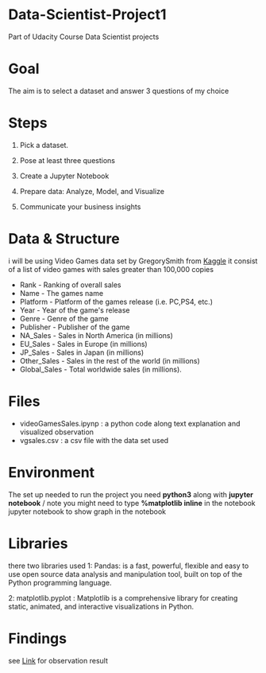 # Data-Scientist-Project1
Part of Udacity Course Data Scientist projects 

# Goal
The aim is to select a dataset and answer 3 questions of my choice

# Steps
1) Pick a dataset.

2) Pose at least three questions 

3) Create a Jupyter Notebook

4) Prepare data: Analyze, Model, and Visualize

4) Communicate your business insights

# Data & Structure

i will be using Video Games data set by GregorySmith
from [Kaggle](https://www.kaggle.com/gregorut/videogamesales)
it consist of a list of video games with sales greater than 100,000 copies

- Rank - Ranking of overall sales
- Name - The games name
- Platform - Platform of the games release (i.e. PC,PS4, etc.)
- Year - Year of the game's release
- Genre - Genre of the game
- Publisher - Publisher of the game
- NA_Sales - Sales in North America (in millions)
- EU_Sales - Sales in Europe (in millions)
- JP_Sales - Sales in Japan (in millions)
- Other_Sales - Sales in the rest of the world (in millions)
- Global_Sales - Total worldwide sales (in millions).

 
# Files
- videoGamesSales.ipynp : a python code along text explanation and visualized observation
- vgsales.csv : a csv file with the data set used

# Environment
The set up needed to run the project you need **python3** along with **jupyter notebook** 
 / note you might need to type  **%matplotlib inline** in the notebook jupyter notebook to show graph in the notebook

# Libraries
there two libraries used 
 1: Pandas: is a fast, powerful, flexible and easy to use open source data analysis and manipulation tool,
built on top of the Python programming language.

 2: matplotlib.pyplot : Matplotlib is a comprehensive library for creating static, animated, and interactive visualizations in Python.

# Findings

see [Link](https://medium.com/@mm1221uu/you-might-wonder-what-is-the-top-selling-games-or-what-is-the-most-game-published-platform-in-this-72611b196567) for observation result
 
